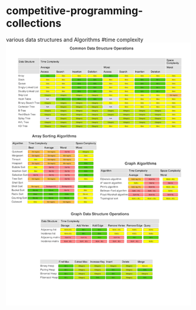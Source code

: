 # competitive-programming-collections
various data structures and Algorithms
#time complexity
![](images/Complexity_Cheatsheet-1.jpg)
